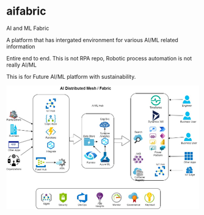 # aifabric
AI and ML Fabric

A platform that has intergated environment for various AI/ML related information

Entire end to end. This is not RPA repo, Robotic process automation is not really AI/ML

This is for Future AI/ML platform with sustainability.

[![name](https://github.com/balakreshnan/aifabric/blob/main/images/aifabmesh.jpg)](Architecture)